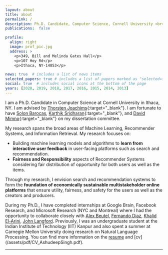 ```yaml
---
layout: about
title: about
permalink: /
description: Ph.D. Candidate, Computer Science, Cornell University <br> <a href='/assets/pdf/Resume_AshudeepSingh.pdf'>R&eacute;sum&eacute;</a>           &middot;       <a href='/assets/pdf/CV_AshudeepSingh.pdf'>CV</a>
publications:  false

profile:
  align: right
  image: prof_pic.jpg
  address: >
    <p>349, Bill and Melinda Gates Hall</p>
    <p>107 Hoy Rd</p>
    <p>Ithaca, NY-14853</p>

news: true  # includes a list of news items
selected_papers: true # includes a list of papers marked as "selected={true}"
social: true  # includes social icons at the bottom of the page
years: [2020, 2019, 2018, 2017, 2016, 2015, 2014, 2013]
---
```

 I am a Ph.D. Candidate in Computer Science at Cornell University in Ithaca, NY. I am advised by [Thorsten Joachims](http://www.cs.cornell.edu/people/tj/){:target="\_blank"}. I am fortunate to have [Solon Barocas](http://solon.barocas.org/), [Karthik Sridharan](https://www.cs.cornell.edu/~sridharan/){:target="\_blank"}, and [David Mimno](https://mimno.infosci.cornell.edu/){:target="\_blank"} on my dissertation committee. 

  My research spans the broad areas of Machine Learning, Recommender Systems, and Information Retrieval. My research focuses on:
  * Building machine learning models and algorithms to **learn from interactive user feedback** in user-facing platforms such as search and recommendation.
  * **Fairness and Responsibility** aspects of Recommender Systems considering fair distribution of opportunity for both users as well as the items. 
  
  Through my research, I envision search and recommendation systems to form the **foundation of economically sustainable multistakeholder online platforms** that ensure utility, fairness, and safety for the users as well as the creators and producers.

  During my Ph.D., I have completed internships at Google Brain, Facebook Research, and Microsoft Research (NYC and Montreal) where I had the opportunity to collaborate closely with [Alex Beutel](http://alexbeutel.com/), [Fernando Diaz](https://fernando.diaz.nyc/), [Khalid El-Arini](http://www.khalidelarini.com/), [John Langford](https://www.microsoft.com/en-us/research/people/jcl/). Previously, I was an undergraduate student at the Indian Institute of Technology (IIT) Kanpur and also spent a summer at Carnegie Mellon University doing research on Natural Language Processing. You can find more information on the [resume](/assets/pdf/Resume_AshudeepSingh.pdf) and [cv] (/assets/pdf/CV_AshudeepSingh.pdf).

---

